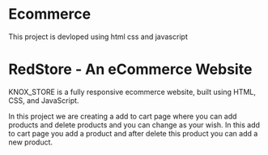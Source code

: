# Ecommerce
This project is devloped using html css and javascript
<h1>RedStore - An eCommerce Website</h1>
KNOX_STORE is a fully responsive ecommerce website, built using HTML, CSS, and JavaScript.


In this project we are creating a add to cart page where you can add products and delete products and you can change as your wish.
In this add to cart page you add a product and after delete this product you can add a new product.
